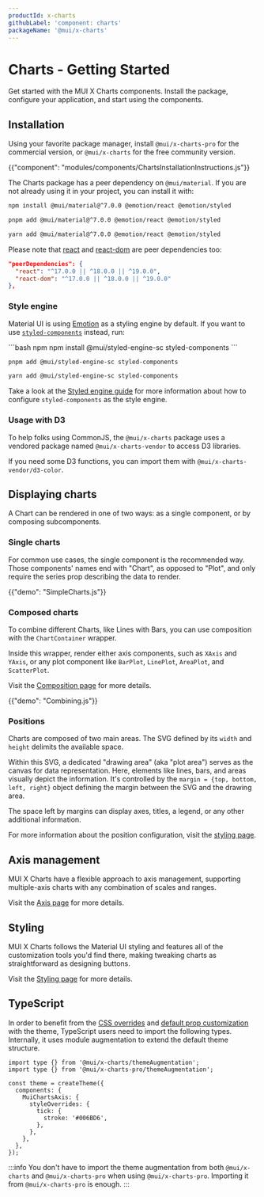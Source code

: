 ```yaml
---
productId: x-charts
githubLabel: 'component: charts'
packageName: '@mui/x-charts'
---
```


# Charts - Getting Started

<p class="description">Get started with the MUI X Charts components. Install the package, configure your application, and start using the components.</p>

## Installation

Using your favorite package manager, install `@mui/x-charts-pro` for the commercial version, or `@mui/x-charts` for the free community version.

<!-- #default-branch-switch -->

{{"component": "modules/components/ChartsInstallationInstructions.js"}}

The Charts package has a peer dependency on `@mui/material`.
If you are not already using it in your project, you can install it with:

<codeblock storageKey="package-manager">

```bash npm
npm install @mui/material@^7.0.0 @emotion/react @emotion/styled
```

```bash pnpm
pnpm add @mui/material@^7.0.0 @emotion/react @emotion/styled
```

```bash yarn
yarn add @mui/material@^7.0.0 @emotion/react @emotion/styled
```

</codeblock>

<!-- #react-peer-version -->

Please note that [react](https://www.npmjs.com/package/react) and [react-dom](https://www.npmjs.com/package/react-dom) are peer dependencies too:

```json
"peerDependencies": {
  "react": "^17.0.0 || ^18.0.0 || ^19.0.0",
  "react-dom": "^17.0.0 || ^18.0.0 || ^19.0.0"
},
```

### Style engine

Material UI is using [Emotion](https://emotion.sh/docs/introduction) as a styling engine by default. If you want to use [`styled-components`](https://styled-components.com/) instead, run:

<codeblock storageKey="package-manager">
```bash npm
npm install @mui/styled-engine-sc styled-components
```

```bash pnpm
pnpm add @mui/styled-engine-sc styled-components
```

```bash yarn
yarn add @mui/styled-engine-sc styled-components
```

</codeblock>

Take a look at the [Styled engine guide](/material-ui/integrations/styled-components/) for more information about how to configure `styled-components` as the style engine.

### Usage with D3

To help folks using CommonJS, the `@mui/x-charts` package uses a vendored package named `@mui/x-charts-vendor` to access D3 libraries.

If you need some D3 functions, you can import them with `@mui/x-charts-vendor/d3-color`.

## Displaying charts

A Chart can be rendered in one of two ways: as a single component, or by composing subcomponents.

### Single charts

For common use cases, the single component is the recommended way.
Those components' names end with "Chart", as opposed to "Plot", and only require the series prop describing the data to render.

{{"demo": "SimpleCharts.js"}}

### Composed charts

To combine different Charts, like Lines with Bars, you can use composition with the `ChartContainer` wrapper.

Inside this wrapper, render either axis components, such as `XAxis` and `YAxis`, or any plot component like `BarPlot`, `LinePlot`, `AreaPlot`, and `ScatterPlot`.

Visit the [Composition page](/x/react-charts/composition/) for more details.

{{"demo": "Combining.js"}}

### Positions

Charts are composed of two main areas.
The SVG defined by its `width` and `height` delimits the available space.

Within this SVG, a dedicated "drawing area" (aka "plot area") serves as the canvas for data representation.
Here, elements like lines, bars, and areas visually depict the information.
It's controlled by the `margin = {top, bottom, left, right}` object defining the margin between the SVG and the drawing area.

The space left by margins can display axes, titles, a legend, or any other additional information.

For more information about the position configuration, visit the [styling page](/x/react-charts/styling/#styling).

## Axis management

MUI X Charts have a flexible approach to axis management, supporting multiple-axis charts with any combination of scales and ranges.

Visit the [Axis page](/x/react-charts/axis/) for more details.

## Styling

MUI X Charts follows the Material UI styling and features all of the customization tools you'd find there, making tweaking charts as straightforward as designing buttons.

Visit the [Styling page](/x/react-charts/styling/) for more details.

## TypeScript

In order to benefit from the [CSS overrides](/material-ui/customization/theme-components/#theme-style-overrides) and [default prop customization](/material-ui/customization/theme-components/#theme-default-props) with the theme, TypeScript users need to import the following types.
Internally, it uses module augmentation to extend the default theme structure.

```tsx
import type {} from '@mui/x-charts/themeAugmentation';
import type {} from '@mui/x-charts-pro/themeAugmentation';

const theme = createTheme({
  components: {
    MuiChartsAxis: {
      styleOverrides: {
        tick: {
          stroke: '#006BD6',
        },
      },
    },
  },
});
```

:::info
You don't have to import the theme augmentation from both `@mui/x-charts` and `@mui/x-charts-pro` when using `@mui/x-charts-pro`.
Importing it from `@mui/x-charts-pro` is enough.
:::
